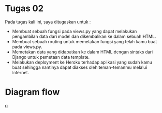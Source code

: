 # Tugas 02

Pada tugas kali ini, saya ditugaskan untuk :
- Membuat sebuah fungsi pada views.py yang dapat melakukan pengambilan data dari model dan dikembalikan ke dalam sebuah HTML.
- Membuat sebuah routing untuk memetakan fungsi yang telah kamu buat pada views.py.
- Memetakan data yang didapatkan ke dalam HTML dengan sintaks dari Django untuk pemetaan data template.
- Melakukan deployment ke Heroku terhadap aplikasi yang sudah kamu buat sehingga nantinya dapat diakses oleh teman-temanmu melalui Internet.

# Diagram flow

g
